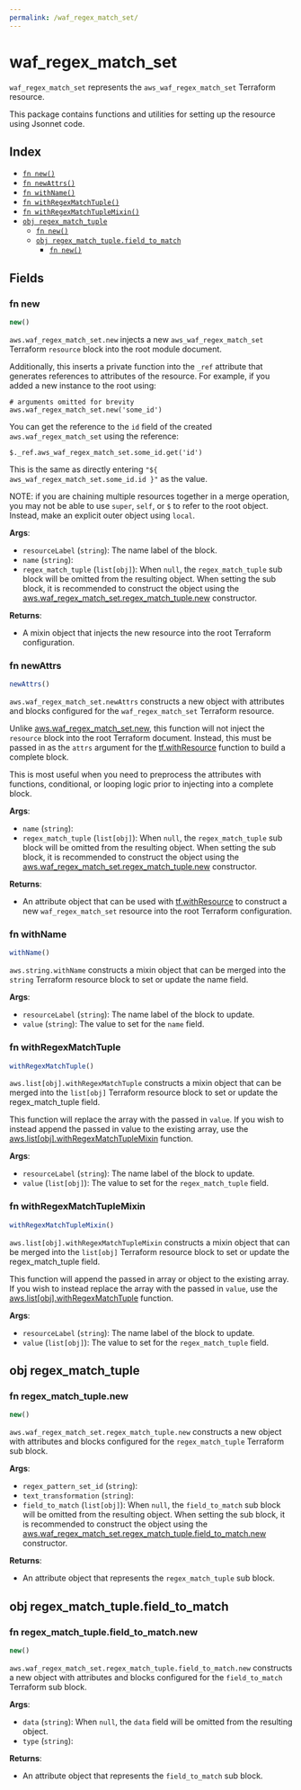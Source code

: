 ```yaml
---
permalink: /waf_regex_match_set/
---
```


# waf_regex_match_set

`waf_regex_match_set` represents the `aws_waf_regex_match_set` Terraform resource.



This package contains functions and utilities for setting up the resource using Jsonnet code.


## Index

* [`fn new()`](#fn-new)
* [`fn newAttrs()`](#fn-newattrs)
* [`fn withName()`](#fn-withname)
* [`fn withRegexMatchTuple()`](#fn-withregexmatchtuple)
* [`fn withRegexMatchTupleMixin()`](#fn-withregexmatchtuplemixin)
* [`obj regex_match_tuple`](#obj-regex_match_tuple)
  * [`fn new()`](#fn-regex_match_tuplenew)
  * [`obj regex_match_tuple.field_to_match`](#obj-regex_match_tuplefield_to_match)
    * [`fn new()`](#fn-regex_match_tuplefield_to_matchnew)

## Fields

### fn new

```ts
new()
```


`aws.waf_regex_match_set.new` injects a new `aws_waf_regex_match_set` Terraform `resource`
block into the root module document.

Additionally, this inserts a private function into the `_ref` attribute that generates references to attributes of the
resource. For example, if you added a new instance to the root using:

    # arguments omitted for brevity
    aws.waf_regex_match_set.new('some_id')

You can get the reference to the `id` field of the created `aws.waf_regex_match_set` using the reference:

    $._ref.aws_waf_regex_match_set.some_id.get('id')

This is the same as directly entering `"${ aws_waf_regex_match_set.some_id.id }"` as the value.

NOTE: if you are chaining multiple resources together in a merge operation, you may not be able to use `super`, `self`,
or `$` to refer to the root object. Instead, make an explicit outer object using `local`.

**Args**:
  - `resourceLabel` (`string`): The name label of the block.
  - `name` (`string`): 
  - `regex_match_tuple` (`list[obj]`):  When `null`, the `regex_match_tuple` sub block will be omitted from the resulting object. When setting the sub block, it is recommended to construct the object using the [aws.waf_regex_match_set.regex_match_tuple.new](#fn-regex_match_tuplenew) constructor.

**Returns**:
- A mixin object that injects the new resource into the root Terraform configuration.


### fn newAttrs

```ts
newAttrs()
```


`aws.waf_regex_match_set.newAttrs` constructs a new object with attributes and blocks configured for the `waf_regex_match_set`
Terraform resource.

Unlike [aws.waf_regex_match_set.new](#fn-new), this function will not inject the `resource`
block into the root Terraform document. Instead, this must be passed in as the `attrs` argument for the
[tf.withResource](https://github.com/tf-libsonnet/core/tree/main/docs#fn-withresource) function to build a complete block.

This is most useful when you need to preprocess the attributes with functions, conditional, or looping logic prior to
injecting into a complete block.

**Args**:
  - `name` (`string`): 
  - `regex_match_tuple` (`list[obj]`):  When `null`, the `regex_match_tuple` sub block will be omitted from the resulting object. When setting the sub block, it is recommended to construct the object using the [aws.waf_regex_match_set.regex_match_tuple.new](#fn-regex_match_tuplenew) constructor.

**Returns**:
  - An attribute object that can be used with [tf.withResource](https://github.com/tf-libsonnet/core/tree/main/docs#fn-withresource) to construct a new `waf_regex_match_set` resource into the root Terraform configuration.


### fn withName

```ts
withName()
```

`aws.string.withName` constructs a mixin object that can be merged into the `string`
Terraform resource block to set or update the name field.



**Args**:
  - `resourceLabel` (`string`): The name label of the block to update.
  - `value` (`string`): The value to set for the `name` field.


### fn withRegexMatchTuple

```ts
withRegexMatchTuple()
```

`aws.list[obj].withRegexMatchTuple` constructs a mixin object that can be merged into the `list[obj]`
Terraform resource block to set or update the regex_match_tuple field.

This function will replace the array with the passed in `value`. If you wish to instead append the
passed in value to the existing array, use the [aws.list[obj].withRegexMatchTupleMixin](TODO) function.


**Args**:
  - `resourceLabel` (`string`): The name label of the block to update.
  - `value` (`list[obj]`): The value to set for the `regex_match_tuple` field.


### fn withRegexMatchTupleMixin

```ts
withRegexMatchTupleMixin()
```

`aws.list[obj].withRegexMatchTupleMixin` constructs a mixin object that can be merged into the `list[obj]`
Terraform resource block to set or update the regex_match_tuple field.

This function will append the passed in array or object to the existing array. If you wish
to instead replace the array with the passed in `value`, use the [aws.list[obj].withRegexMatchTuple](TODO)
function.


**Args**:
  - `resourceLabel` (`string`): The name label of the block to update.
  - `value` (`list[obj]`): The value to set for the `regex_match_tuple` field.


## obj regex_match_tuple



### fn regex_match_tuple.new

```ts
new()
```


`aws.waf_regex_match_set.regex_match_tuple.new` constructs a new object with attributes and blocks configured for the `regex_match_tuple`
Terraform sub block.



**Args**:
  - `regex_pattern_set_id` (`string`): 
  - `text_transformation` (`string`): 
  - `field_to_match` (`list[obj]`):  When `null`, the `field_to_match` sub block will be omitted from the resulting object. When setting the sub block, it is recommended to construct the object using the [aws.waf_regex_match_set.regex_match_tuple.field_to_match.new](#fn-regex_match_tuplefield_to_matchnew) constructor.

**Returns**:
  - An attribute object that represents the `regex_match_tuple` sub block.


## obj regex_match_tuple.field_to_match



### fn regex_match_tuple.field_to_match.new

```ts
new()
```


`aws.waf_regex_match_set.regex_match_tuple.field_to_match.new` constructs a new object with attributes and blocks configured for the `field_to_match`
Terraform sub block.



**Args**:
  - `data` (`string`):  When `null`, the `data` field will be omitted from the resulting object.
  - `type` (`string`): 

**Returns**:
  - An attribute object that represents the `field_to_match` sub block.

